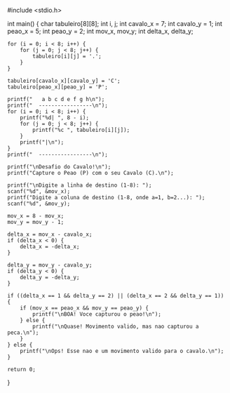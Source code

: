 #include <stdio.h>

int main() {
    char tabuleiro[8][8];
    int i, j;
    int cavalo_x = 7;
    int cavalo_y = 1;
    int peao_x = 5;
    int peao_y = 2;
    int mov_x, mov_y;
    int delta_x, delta_y;

    for (i = 0; i < 8; i++) {
        for (j = 0; j < 8; j++) {
            tabuleiro[i][j] = '.';
        }
    }

    tabuleiro[cavalo_x][cavalo_y] = 'C';
    tabuleiro[peao_x][peao_y] = 'P';

    printf("   a b c d e f g h\n");
    printf("  -----------------\n");
    for (i = 0; i < 8; i++) {
        printf("%d| ", 8 - i);
        for (j = 0; j < 8; j++) {
            printf("%c ", tabuleiro[i][j]);
        }
        printf("|\n");
    }
    printf("  -----------------\n");

    printf("\nDesafio do Cavalo!\n");
    printf("Capture o Peao (P) com o seu Cavalo (C).\n");
    
    printf("\nDigite a linha de destino (1-8): ");
    scanf("%d", &mov_x);
    printf("Digite a coluna de destino (1-8, onde a=1, b=2...): ");
    scanf("%d", &mov_y);

    mov_x = 8 - mov_x;
    mov_y = mov_y - 1;

    delta_x = mov_x - cavalo_x;
    if (delta_x < 0) {
        delta_x = -delta_x;
    }

    delta_y = mov_y - cavalo_y;
    if (delta_y < 0) {
        delta_y = -delta_y;
    }

    if ((delta_x == 1 && delta_y == 2) || (delta_x == 2 && delta_y == 1)) {
        if (mov_x == peao_x && mov_y == peao_y) {
            printf("\nBOA! Voce capturou o peao!\n");
        } else {
            printf("\nQuase! Movimento valido, mas nao capturou a peca.\n");
        }
    } else {
        printf("\nOps! Esse nao e um movimento valido para o cavalo.\n");
    }

    return 0;
}
